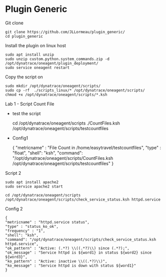 # Plugin Generic

Git clone

    git clone https://github.com/JLLormeau/plugin_generic/
    cd plugin_generic
   
 
Install the plugin on linux host
   
    sudo apt install unzip
    sudo unzip custom.python.system_commands.zip -d /opt/dynatrace/oneagent/plugin_deployment/
    sudo service oneagent restart

Copy the script on

    sudo mkdir /opt/dynatrace/oneagent/scripts/
    sudo cp -rf  ./scripts_linux/* /opt/dynatrace/oneagent/scripts/
    chmod +x /opt/dynatrace/oneagent/scripts/*.ksh
  

Lab 1 - Script Count File

- test the script

     cd /opt/dynatrace/oneagent/scripts
     ./CountFiles.ksh /opt/dynatrace/oneagent/scripts/testcountfiles
    
- Config1

    {
    "metricname" : "File Count in /home/easytravel/testcountfiles",
    "type" : "float",
    "shell": "ksh",
    "command": "/opt/dynatrace/oneagent/scripts/CountFiles.ksh /opt/dynatrace/oneagent/scripts/testcountfiles"
    }


Script 2 

    sudo apt install apache2
    sudo service apache2 start
  
    cd /opt/dynatrace/oneagent/scripts
    /opt/dynatrace/oneagent/scripts/check_service_status.ksh httpd.service
  
  
 Config 2
 
    {
    "metricname" : "httpd.service status",
    "type" : "status_ko_ok",
    "frequency" : "1",
    "shell": "ksh",
    "command": "/opt/dynatrace/oneagent/scripts/check_service_status.ksh httpd.service",
    "ok_pattern" : "Active: (.*?) \\((.*?)\\) since (.*?);",
    "ok_message" : "Service httpd is ${word1} in status ${word2} since ${word3}",
    "ko_pattern" : "Active: inactive \\((.*?)\\)",
    "ko_message" : "Service httpd is down with status ${word1}"
    }


